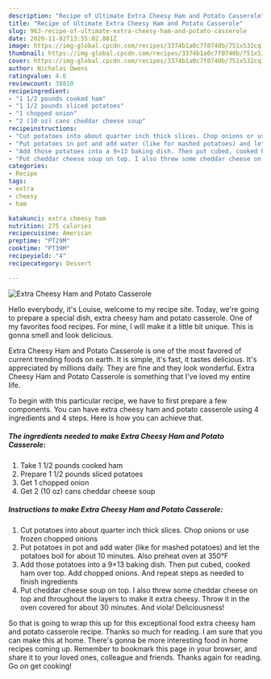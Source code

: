 ```yaml
---
description: "Recipe of Ultimate Extra Cheesy Ham and Potato Casserole"
title: "Recipe of Ultimate Extra Cheesy Ham and Potato Casserole"
slug: 963-recipe-of-ultimate-extra-cheesy-ham-and-potato-casserole
date: 2020-11-02T13:55:02.801Z
image: https://img-global.cpcdn.com/recipes/3374b1a0c7f0740b/751x532cq70/extra-cheesy-ham-and-potato-casserole-recipe-main-photo.jpg
thumbnail: https://img-global.cpcdn.com/recipes/3374b1a0c7f0740b/751x532cq70/extra-cheesy-ham-and-potato-casserole-recipe-main-photo.jpg
cover: https://img-global.cpcdn.com/recipes/3374b1a0c7f0740b/751x532cq70/extra-cheesy-ham-and-potato-casserole-recipe-main-photo.jpg
author: Nicholas Owens
ratingvalue: 4.6
reviewcount: 38810
recipeingredient:
- "1 1/2 pounds cooked ham"
- "1 1/2 pounds sliced potatoes"
- "1 chopped onion"
- "2 (10 oz) cans cheddar cheese soup"
recipeinstructions:
- "Cut potatoes into about quarter inch thick slices. Chop onions or use frozen chopped onions"
- "Put potatoes in pot and add water (like for mashed potatoes) and let the potatoes boil for about 10 minutes. Also preheat oven at 350°F"
- "Add those potatoes into a 9×13 baking dish. Then put cubed, cooked ham over top. Add chopped onions. And repeat steps as needed to finish ingredients"
- "Put cheddar cheese soup on top. I also threw some cheddar cheese on top and throughout the layers to make it extra cheesy. Throw it in the oven covered for about 30 minutes. And viola! Deliciousness!"
categories:
- Recipe
tags:
- extra
- cheesy
- ham

katakunci: extra cheesy ham 
nutrition: 275 calories
recipecuisine: American
preptime: "PT29M"
cooktime: "PT39M"
recipeyield: "4"
recipecategory: Dessert

---
```



![Extra Cheesy Ham and Potato Casserole](https://img-global.cpcdn.com/recipes/3374b1a0c7f0740b/751x532cq70/extra-cheesy-ham-and-potato-casserole-recipe-main-photo.jpg)

Hello everybody, it's Louise, welcome to my recipe site. Today, we're going to prepare a special dish, extra cheesy ham and potato casserole. One of my favorites food recipes. For mine, I will make it a little bit unique. This is gonna smell and look delicious.

Extra Cheesy Ham and Potato Casserole is one of the most favored of current trending foods on earth. It is simple, it's fast, it tastes delicious. It's appreciated by millions daily. They are fine and they look wonderful. Extra Cheesy Ham and Potato Casserole is something that I've loved my entire life.




To begin with this particular recipe, we have to first prepare a few components. You can have extra cheesy ham and potato casserole using 4 ingredients and 4 steps. Here is how you can achieve that.

<!--inarticleads1-->

##### The ingredients needed to make Extra Cheesy Ham and Potato Casserole:

1. Take 1 1/2 pounds cooked ham
1. Prepare 1 1/2 pounds sliced potatoes
1. Get 1 chopped onion
1. Get 2 (10 oz) cans cheddar cheese soup




<!--inarticleads2-->

##### Instructions to make Extra Cheesy Ham and Potato Casserole:

1. Cut potatoes into about quarter inch thick slices. Chop onions or use frozen chopped onions
1. Put potatoes in pot and add water (like for mashed potatoes) and let the potatoes boil for about 10 minutes. Also preheat oven at 350°F
1. Add those potatoes into a 9×13 baking dish. Then put cubed, cooked ham over top. Add chopped onions. And repeat steps as needed to finish ingredients
1. Put cheddar cheese soup on top. I also threw some cheddar cheese on top and throughout the layers to make it extra cheesy. Throw it in the oven covered for about 30 minutes. And viola! Deliciousness!




So that is going to wrap this up for this exceptional food extra cheesy ham and potato casserole recipe. Thanks so much for reading. I am sure that you can make this at home. There's gonna be more interesting food in home recipes coming up. Remember to bookmark this page in your browser, and share it to your loved ones, colleague and friends. Thanks again for reading. Go on get cooking!
